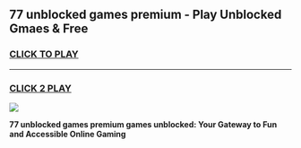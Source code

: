
## 77 unblocked games premium - Play Unblocked Gmaes & Free
<h3>
<a href="https://news.freeplayer.one?title=77_unblocked_games_premium&ref=16F">CLICK TO PLAY</a></h3>
<hr>

<h3>
<a href="https://news.freeplayer.one?title=77_unblocked_games_premium&ref=16F">CLICK 2 PLAY</a>
  
</h3>

<a href="https://news.freeplayer.one?title=77_unblocked_games_premium&ref=16F/"><img src="https://clearcache.store/games.png"></a>


**77 unblocked games premium games unblocked: Your Gateway to Fun and Accessible Online Gaming**

